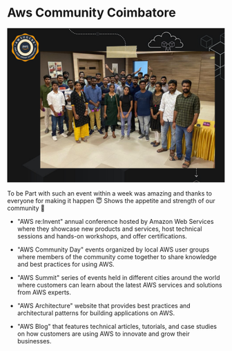 # Aws Community Coimbatore 

<img src="./images/aws.png">

To be Part with such an event within a week was amazing and thanks to everyone for making it happen 😇 Shows the appetite and strength of our community 🤝

* "AWS re:Invent" annual conference hosted by Amazon Web Services where they showcase new products and services, host technical sessions and hands-on workshops, and offer certifications.

* "AWS Community Day" events organized by local AWS user groups where members of the community come together to share knowledge and best practices for using AWS.

* "AWS Summit" series of events held in different cities around the world where customers can learn about the latest AWS services and solutions from AWS experts.

* "AWS Architecture" website that provides best practices and architectural patterns for building applications on AWS.

* "AWS Blog" that features technical articles, tutorials, and case studies on how customers are using AWS to innovate and grow their businesses.
